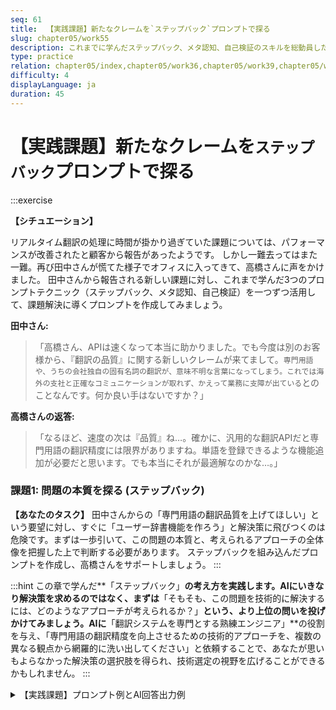 ```yaml
---
seq: 61
title:  【実践課題】新たなクレームを`ステップバック`プロンプトで探る
slug: chapter05/work55
description: これまでに学んだステップバック、メタ認知、自己検証のスキルを総動員した実践的な課題に取り組む
type: practice
relation: chapter05/index,chapter05/work36,chapter05/work39,chapter05/work42
difficulty: 4
displayLanguage: ja
duration: 45
---
```


# 【実践課題】新たなクレームを`ステップバック`プロンプトで探る

:::exercise

**【シチュエーション】**

リアルタイム翻訳の処理に時間が掛かり過ぎていた課題については、パフォーマンスが改善されたと顧客から報告があったようです。
しかし一難去ってはまた一難。再び田中さんが慌てた様子でオフィスに入ってきて、高橋さんに声をかけました。
田中さんから報告される新しい課題に対し、これまで学んだ3つのプロンプトテクニック（ステップバック、メタ認知、自己検証）を一つずつ活用して、課題解決に導くプロンプトを作成してみましょう。

**田中さん:**
> 「高橋さん、APIは速くなって本当に助かりました。でも今度は別のお客様から、『翻訳の品質』に関する新しいクレームが来てまして。`専門用語や、うちの会社独自の固有名詞の翻訳が、意味不明な言葉になってしまう。これでは海外の支社と正確なコミュニケーションが取れず、かえって業務に支障が出ている`とのことなんです。何か良い手はないですか？」

**高橋さんの返答:**
> 「なるほど、速度の次は『品質』ね…。確かに、汎用的な翻訳APIだと専門用語の翻訳精度には限界がありますね。単語を登録できるような機能追加が必要だと思います。でも本当にそれが最適解なのかな…。」

### 課題1: 問題の本質を探る (ステップバック)

**【あなたのタスク】**
田中さんからの「専門用語の翻訳品質を上げてほしい」という要望に対し、すぐに「ユーザー辞書機能を作ろう」と解決策に飛びつくのは危険です。まずは一歩引いて、この問題の本質と、考えられるアプローチの全体像を把握した上で判断する必要があります。
ステップバックを組み込んだプロンプトを作成し、高橋さんをサポートしましょう。
:::

:::hint
この章で学んだ**「ステップバック」**の考え方を実践します。AIにいきなり解決策を求めるのではなく、まずは**「そもそも、この問題を技術的に解決するには、どのようなアプローチが考えられるか？」**という、より上位の問いを投げかけてみましょう。AIに**「翻訳システムを専門とする熟練エンジニア」**の役割を与え、「専門用語の翻訳精度を向上させるための技術的アプローチを、複数の異なる観点から網羅的に洗い出してください」と依頼することで、あなたが思いもよらなかった解決策の選択肢を得られ、技術選定の視野を広げることができるかもしれません。
:::


<details>
<summary>【実践課題】プロンプト例とAI回答出力例</summary>

### ▼ 課題1プロンプト例

```text
# 役割
あなたは、翻訳システムを専門とする熟練のエンジニアです。

# 背景
当社のサービスとして提供している翻訳APIで、「専門用語や固有名詞の翻訳精度が低い」という問題が起きています。裏側ではDeepLのAPIを使用しています。

# 指示
まずはこの問題の本質を一歩引いて考えてみてください。
次に、その問題を解決するために技術的に考えられるアプローチを、できるだけ網羅的に挙げてください。
それぞれの方法について、どのような技術で、どのようなメリット・デメリットがあるのかを簡潔に説明してください。
```

### ▼ 課題1 AI回答出力例

<<<<<<< HEAD
```text
承知いたしました。リサーチエンジニアとして、専門用語の翻訳精度を向上させるための技術的アプローチを網羅的に解説します。
=======
```markdown
# 翻訳APIにおける専門用語・固有名詞の翻訳精度問題へのアプローチ
>>>>>>> c512b49943e252098047ea627d161fac44cf1c62

## 1. 問題の本質

まず、この問題の本質を捉えましょう。DeepLのような汎用的なニューラル機械翻訳（NMT）モデルは、インターネット上の膨大なテキストデータを学習しています。そのため、一般的な文章や会話の翻訳精度は非常に高いです。

しかし、その反面、特定の専門分野（医療、法律、ITなど）の**専門用語**や、市場に出たばかりの製品名・企業名といった**固有名詞**は、学習データ全体から見れば出現頻度が低くなります。

その結果、モデルはこれらの用語に対して以下のような挙動を示しがちです。

* **未知語として処理:** 文脈から意味を類推しようとして、不自然な直訳や意訳をしてしまう。
* **多義語の誤訳:** 一般的な意味合いで訳してしまい、専門分野での意味を取り違える。（例：IT分野の "legacy" を「遺産」と訳してしまう）
* **訳の不統一:** 同じ用語でも、文脈によって訳語がバラバラになる。

したがって、問題の本質は**「汎用モデルの知識と、我々が求める専門領域の知識との間に存在するギャップ」**にあると言えます。このギャップをどう埋めるかが、解決策の鍵となります。

---

## 2. 解決アプローチの網羅的リスト

この問題を解決するために考えられる技術的アプローチを、実装の容易さやROI（投資対効果）を考慮して段階的に分類し、網羅的に挙げます。

### アプローチ1：DeepL APIの標準機能を最大限に活用する

まずは、追加の開発コストを最小限に抑えつつ、DeepLが提供する機能を活用する方法です。

| 方法 | 概要と技術 | メリット | デメリット |
| :--- | :--- | :--- | :--- |
| **用語集 (Glossary) 機能** | DeepL APIに搭載されている、単語やフレーズの訳し方を指定する機能。事前に「原文」と「訳文」のペアをCSV形式などで登録しておくことで、翻訳時にそのルールが適用されます。 | **実装が最も容易**: APIの標準機能であり、すぐに試せる。<br>**高い精度**: 固有名詞や専門用語の訳を確実に固定・統一できる。<br>**メンテナンス性**: 用語の追加・修正が比較的簡単。 | **管理コスト**: 用語集の作成と継続的なメンテナンスが必要。<br>**網羅性**: 登録していない用語には当然ながら効果がない。<br>**文脈無視**: 文脈によっては、指定した訳語が不自然になる可能性もゼロではない。 |
| **XMLタグによる翻訳対象の制御** | `splitting_tags` や `ignore_tags` といったパラメータを利用し、特定の単語やフレー句をXMLタグで囲むことで、翻訳の対象から除外したり、文の分割単位として扱われないように保護したりする手法。 | **固有名詞の保護**: 翻訳してほしくない製品名やコード名などを原文のまま維持できる。<br>**柔軟性**: 用語集と組み合わせることで、より高度な制御が可能。 | **事前処理が必要**: APIにリクエストを送る前に、原文を解析して動的にタグを挿入するロジックを自前で実装する必要がある。<br>**複雑化のリスク**: タグ付けのルールが複雑になると、実装・保守コストが増大する。 |

### アプローチ2：独自実装による翻訳プロセスの拡張

次に、APIの前後に独自の処理を挟むことで、精度を向上させるアプローチです。

| 方法 | 概要と技術 | メリット | デメリット |
| :--- | :--- | :--- | :--- |
| **事前処理 (Pre-processing)**<br>**- プレースホルダー置換** | 翻訳前に、独自の辞書を用いて専門用語を `__TERM_1__` のようなユニークな識別子（プレースホルダー）に置換。翻訳後に、その識別子を対応する訳語に再置換する。 | **確実な保護**: 翻訳エンジンが用語を誤訳するリスクを完全に排除できる。<br>**エンジン非依存**: DeepL以外の翻訳エンジンにも応用できる汎用的な手法。 | **実装コスト**: 置換・再置換のロジックと、そのための辞書管理システムを自前で開発する必要がある。<br>**文法的な不自然さ**: 言語（特に格変化や性の概念がある言語）によっては、再置換後の文章の文法的な繋がりが不自然になる可能性がある。 |
| **事後処理 (Post-processing)**<br>**- 辞書ベースの機械的置換** | DeepLから返ってきた翻訳結果に対して、機械的に単語やフレーズを置換する。例えば「レガシー」を常に「レガシーシステム」に置換する、といったルールを適用する。 | **実装が比較的容易**: 事前処理に比べ、シンプルな文字列置換で実現できる場合が多い。<br>**特定の誤訳パターンに有効**: よくある決まった誤訳を修正するのに効果的。 | **文脈の無視**: 文脈を一切考慮しないため、不適切な置換を行い、かえって訳文を不自然にしてしまうリスクが非常に高い。<br>**柔軟性の欠如**: 多くのルールを定義する必要があり、メンテナンスが煩雑になりがち。 |

### アプローチ3：より高度な手法（外部サービスやモデルの活用）

現在のDeepL APIの枠を超え、より根本的な解決を目指すアプローチです。開発コストや運用コストは高くなりますが、最高の精度を追求する場合に選択肢となります。

| 方法 | 概要と技術 | メリット | デメリット |
| :--- | :--- | :--- | :--- |
| **翻訳モデルのファインチューニング** | Google Cloud AutoML TranslationやMicrosoft Custom Translatorといったサービスを利用し、自社の専門分野に特化した対訳データセット（例：過去の翻訳資産など）を追加学習させ、独自のカスタム翻訳モデルを構築する。 | **最高の翻訳精度**: 文脈を理解した上で、最も適切な専門用語の訳をモデル自身が生成できるようになる。<br>**訳の統一性**: モデル全体として、専門分野に最適化された一貫性のある翻訳が期待できる。 | **DeepLでは利用不可**: DeepLはモデルのカスタマイズを提供していないため、他の翻訳サービスへの乗り換えが必要。<br>**高コスト**: 大量の高品質な対訳データが必要。また、モデルの学習と運用に相応のコストがかかる。<br>**専門知識**: 機械学習に関する知見が求められる。 |
| **複数の翻訳エンジンの組み合わせ**<br>**(Ensemble)** | DeepLと、上記で作成したカスタム翻訳モデルなどを組み合わせる。例えば、専門用語が含まれる文章はカスタムモデルで、一般的な文章はDeepLで翻訳する、といったハイブリッドなシステムを構築する。 | **両方の長所を活かせる**: DeepLの汎用的な翻訳能力と、カスタムモデルの専門性を両立できる。<br>**リスク分散**: 一方のエンジンが不調な場合でも、もう一方でカバーできる可能性がある。 | **システムの複雑化**: どのエンジンを使うかを振り分けるロジックや、結果を統合する処理が必要になり、開発・運用コストが大幅に増加する。<br>**API利用料の増加**: 複数のAPIを呼び出すため、コストが増加する。 |

---

## 結論と推奨ステップ

以上の点を踏まえ、以下のステップで進めることを推奨します。

1.  **Step 1: 用語集機能の導入 (ROIが最も高い)**
    * まずは影響の大きい専門用語や固有名詞をリストアップし、DeepLの用語集機能を徹底的に活用します。これで多くの問題が低コストで解決する可能性があります。
2.  **Step 2: XMLタグの併用**
    * 用語集だけでは対応しきれない、原文のまま保持したい文字列（製品コードなど）に対して、XMLタグによる保護を実装します。
3.  **Step 3: 費用対効果の評価**
    * 上記2つの対策で、ビジネス要件を満たす精度が得られるかを評価します。
4.  **Step 4: 高度なアプローチの検討**
    * それでも精度が不十分な場合に限り、ファインチューニングが可能な他の翻訳サービスへの移行や、ハイブリッドシステムの構築といった、より高度で高コストなアプローチを検討します。

まずは、**「今あるツールを使い倒す」**ことから始めるのが、最も現実的で効果的な一手と言えるでしょう。
```
</details>
